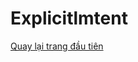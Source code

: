 # Explicitlmtent
[Quay lại trang đầu tiên](https://github.com/chuong031120/BT_android/blob/master/README.md)

